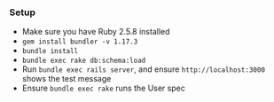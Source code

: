 ### Setup

* Make sure you have Ruby 2.5.8 installed
* `gem install bundler -v 1.17.3`
* `bundle install`
* `bundle exec rake db:schema:load`
* Run `bundle exec rails server`, and ensure `http://localhost:3000` shows the test message
* Ensure `bundle exec rake` runs the User spec
